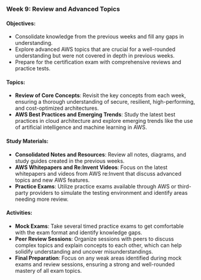 ### Week 9: Review and Advanced Topics

#### Objectives:
- Consolidate knowledge from the previous weeks and fill any gaps in understanding.
- Explore advanced AWS topics that are crucial for a well-rounded understanding but were not covered in depth in previous weeks.
- Prepare for the certification exam with comprehensive reviews and practice tests.

#### Topics:
- **Review of Core Concepts**: Revisit the key concepts from each week, ensuring a thorough understanding of secure, resilient, high-performing, and cost-optimized architectures.
- **AWS Best Practices and Emerging Trends**: Study the latest best practices in cloud architecture and explore emerging trends like the use of artificial intelligence and machine learning in AWS.

#### Study Materials:
- **Consolidated Notes and Resources**: Review all notes, diagrams, and study guides created in the previous weeks.
- **AWS Whitepapers and Re:Invent Videos**: Focus on the latest whitepapers and videos from AWS re:Invent that discuss advanced topics and new AWS features.
- **Practice Exams**: Utilize practice exams available through AWS or third-party providers to simulate the testing environment and identify areas needing more review.

#### Activities:
- **Mock Exams**: Take several timed practice exams to get comfortable with the exam format and identify knowledge gaps.
- **Peer Review Sessions**: Organize sessions with peers to discuss complex topics and explain concepts to each other, which can help solidify understanding and uncover misunderstandings.
- **Final Preparation**: Focus on any weak areas identified during mock exams and review sessions, ensuring a strong and well-rounded mastery of all exam topics.